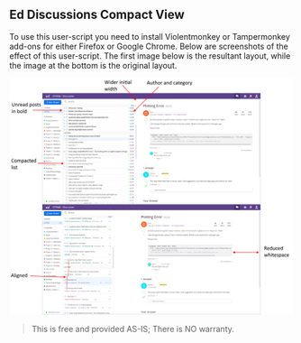 ## Ed Discussions Compact View

To use this user-script you need to install Violentmonkey or Tampermonkey add-ons for either Firefox or Google Chrome. Below are screenshots of the effect of this user-script. The first image below is the resultant layout, while the image at the bottom is the original layout.

![Before and After](screenshot.png)

> This is free and provided AS-IS; There is NO warranty.
